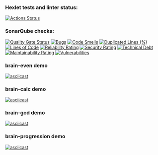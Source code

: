 ### Hexlet tests and linter status:
[![Actions Status](https://github.com/Irina-Grebennikova/python-project-49/actions/workflows/hexlet-check.yml/badge.svg)](https://github.com/Irina-Grebennikova/python-project-49/actions)


### SonarQube checks:
[![Quality Gate Status](https://sonarcloud.io/api/project_badges/measure?project=Irina-Grebennikova_python-project-49&metric=alert_status)](https://sonarcloud.io/summary/new_code?id=Irina-Grebennikova_python-project-49)
[![Bugs](https://sonarcloud.io/api/project_badges/measure?project=Irina-Grebennikova_python-project-49&metric=bugs)](https://sonarcloud.io/summary/new_code?id=Irina-Grebennikova_python-project-49)
[![Code Smells](https://sonarcloud.io/api/project_badges/measure?project=Irina-Grebennikova_python-project-49&metric=code_smells)](https://sonarcloud.io/summary/new_code?id=Irina-Grebennikova_python-project-49)
[![Duplicated Lines (%)](https://sonarcloud.io/api/project_badges/measure?project=Irina-Grebennikova_python-project-49&metric=duplicated_lines_density)](https://sonarcloud.io/summary/new_code?id=Irina-Grebennikova_python-project-49)
[![Lines of Code](https://sonarcloud.io/api/project_badges/measure?project=Irina-Grebennikova_python-project-49&metric=ncloc)](https://sonarcloud.io/summary/new_code?id=Irina-Grebennikova_python-project-49)
[![Reliability Rating](https://sonarcloud.io/api/project_badges/measure?project=Irina-Grebennikova_python-project-49&metric=reliability_rating)](https://sonarcloud.io/summary/new_code?id=Irina-Grebennikova_python-project-49)
[![Security Rating](https://sonarcloud.io/api/project_badges/measure?project=Irina-Grebennikova_python-project-49&metric=security_rating)](https://sonarcloud.io/summary/new_code?id=Irina-Grebennikova_python-project-49)
[![Technical Debt](https://sonarcloud.io/api/project_badges/measure?project=Irina-Grebennikova_python-project-49&metric=sqale_index)](https://sonarcloud.io/summary/new_code?id=Irina-Grebennikova_python-project-49)
[![Maintainability Rating](https://sonarcloud.io/api/project_badges/measure?project=Irina-Grebennikova_python-project-49&metric=sqale_rating)](https://sonarcloud.io/summary/new_code?id=Irina-Grebennikova_python-project-49)
[![Vulnerabilities](https://sonarcloud.io/api/project_badges/measure?project=Irina-Grebennikova_python-project-49&metric=vulnerabilities)](https://sonarcloud.io/summary/new_code?id=Irina-Grebennikova_python-project-49)


### **brain-even** demo
[![asciicast](https://asciinema.org/a/R32WWsrjkVVlZlXn0voIrzNv8.svg)](https://asciinema.org/a/R32WWsrjkVVlZlXn0voIrzNv8)


### **brain-calc** demo
[![asciicast](https://asciinema.org/a/MXZTKmOJShDVcTXRouLidGj34.svg)](https://asciinema.org/a/MXZTKmOJShDVcTXRouLidGj34)


### **brain-gcd** demo
[![asciicast](https://asciinema.org/a/jlQMicbikMosAJ795mqbGjEID.svg)](https://asciinema.org/a/jlQMicbikMosAJ795mqbGjEID)


### **brain-progression** demo
[![asciicast](https://asciinema.org/a/iO3qUIHduJCMGynKzBErRJw2q.svg)](https://asciinema.org/a/iO3qUIHduJCMGynKzBErRJw2q)